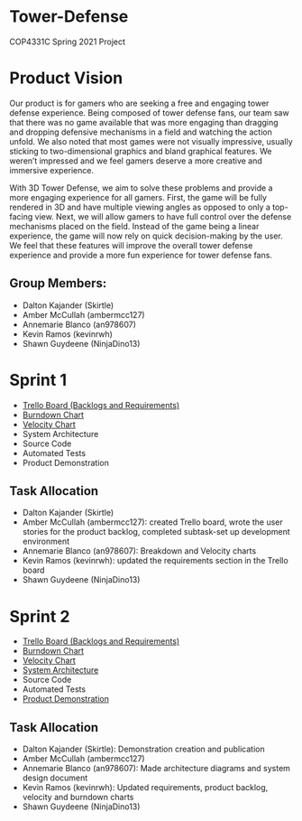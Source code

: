 # Tower-Defense
COP4331C Spring 2021 Project

# Product Vision

Our product is for gamers who are seeking a free and engaging tower defense experience. Being composed of tower defense fans, our team saw that there was no game available that was more engaging than dragging and dropping defensive mechanisms in a field and watching the action unfold. We also noted that most games were not visually impressive, usually sticking to two-dimensional graphics and bland graphical features. We weren’t impressed and we feel gamers deserve a more creative and immersive experience.

With 3D Tower Defense, we aim to solve these problems and provide a more engaging experience for all gamers. First, the game will be fully rendered in 3D and have multiple viewing angles as opposed to only a top-facing view. Next, we will allow gamers to have full control over the defense mechanisms placed on the field. Instead of the game being a linear experience, the game will now rely on quick decision-making by the user. We feel that these features will improve the overall tower defense experience and provide a more fun experience for tower defense fans.

## Group Members:
- Dalton Kajander (Skirtle)
- Amber McCullah (ambermcc127)
- Annemarie Blanco (an978607)
- Kevin Ramos (kevinrwh)
- Shawn Guydeene (NinjaDino13)

# Sprint 1
- [Trello Board (Backlogs and Requirements)](https://trello.com/b/jldNMwlQ/agile-sprint-board)
- [Burndown Chart](https://user-images.githubusercontent.com/54637213/107136888-32879080-68d5-11eb-8764-21efc369e3ed.png)
- [Velocity Chart](https://user-images.githubusercontent.com/54637213/107126004-2bcc2f80-687b-11eb-8a9b-c459d21a0894.png)
- System Architecture
- Source Code
- Automated Tests
- Product Demonstration

## Task Allocation
- Dalton Kajander (Skirtle)
- Amber McCullah (ambermcc127): created Trello board, wrote the user stories for the product backlog, completed subtask-set up development environment  
- Annemarie Blanco (an978607): Breakdown and Velocity charts
- Kevin Ramos (kevinrwh): updated the requirements section in the Trello board
- Shawn Guydeene (NinjaDino13)

# Sprint 2
- [Trello Board (Backlogs and Requirements)](https://trello.com/b/jldNMwlQ/agile-sprint-board)
- [Burndown Chart](https://user-images.githubusercontent.com/50501047/107893599-13eb5000-6efa-11eb-92ac-6a0de2ae7476.png)
- [Velocity Chart](https://github.com/an978607/Tower-Defense/blob/main/3DTDSprint2VelocityChart.png)
- [System Architecture](https://github.com/an978607/Tower-Defense/blob/main/architecture.md)
- Source Code
- Automated Tests
- [Product Demonstration](https://www.youtube.com/watch?v=De5ID6GUlCk&feature=youtu.be&ab_channel=Skirtle)

## Task Allocation
- Dalton Kajander (Skirtle): Demonstration creation and publication
- Amber McCullah (ambermcc127)  
- Annemarie Blanco (an978607): Made architecture diagrams and system design document
- Kevin Ramos (kevinrwh): Updated requirements, product backlog, velocity and burndown charts
- Shawn Guydeene (NinjaDino13)
